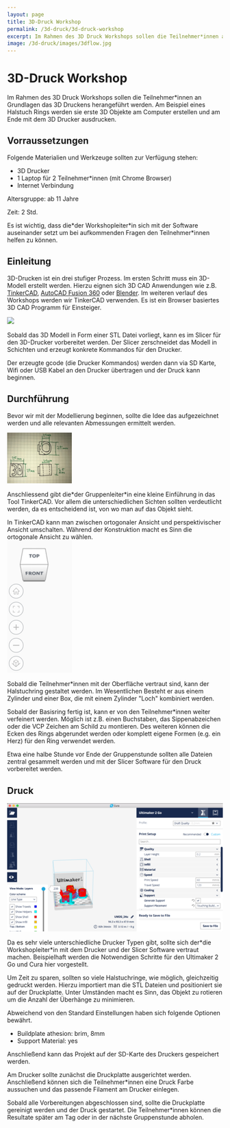 ```yaml
---
layout: page
title: 3D-Druck Workshop
permalink: /3d-druck/3d-druck-workshop
excerpt: Im Rahmen des 3D Druck Workshops sollen die Teilnehmer*innen an Grundlagen das 3D Druckens herangeführt werden. Am Beispiel eines Halstuch Rings werden sie erste 3D Objekte am Computer erstellen und am Ende mit dem 3D Drucker ausdrucken.
image: /3d-druck/images/3dflow.jpg
---
```

# 3D-Druck Workshop

<!-- TODO: Add Images -->

Im Rahmen des 3D Druck Workshops sollen die Teilnehmer\*innen an Grundlagen das 3D Druckens herangeführt werden. Am Beispiel eines Halstuch Rings werden sie erste 3D Objekte am Computer erstellen und am Ende mit dem 3D Drucker ausdrucken.

## Vorraussetzungen
Folgende Materialien und Werkzeuge sollten zur Verfügung stehen:

- 3D Drucker
- 1 Laptop für 2 Teilnehmer\*innen (mit Chrome Browser)
- Internet Verbindung

Altersgruppe: ab 11 Jahre

Zeit: 2 Std.

Es ist wichtig, dass die\*der Workshopleiter\*in sich mit der Software auseinander setzt um bei aufkommenden Fragen den Teilnehmer\*innen helfen zu können.

## Einleitung

3D-Drucken ist ein drei stufiger Prozess. Im ersten Schritt muss ein 3D-Modell erstellt werden. Hierzu eignen sich 3D CAD Anwendungen wie z.B. [TinkerCAD](http://tinkercad.com), [AutoCAD Fusion 360](https://www.autodesk.de/products/fusion-360/overview) oder [Blender](https://www.blender.org/). Im weiteren verlauf des Workshops werden wir TinkerCAD verwenden. Es ist ein  Browser basiertes 3D CAD Programm für Einsteiger.

<img src="images/3dflow.jpg" class="img-responsive center-block">

Sobald das 3D Modell in Form einer STL Datei vorliegt, kann es im Slicer für den 3D-Drucker vorbereitet werden. Der Slicer zerschneidet das Modell in Schichten und erzeugt konkrete Kommandos für den Drucker.

Der erzeugte gcode (die Drucker Kommandos) werden dann via SD Karte, Wifi oder USB Kabel an den Drucker übertragen und der Druck kann beginnen.


## Durchführung

Bevor wir mit der Modellierung beginnen, sollte die Idee das aufgezeichnet werden und alle relevanten Abmessungen ermittelt werden.

<img src="images/ring.jpg" class="img-responsive center-block" width="30%">

Anschliessend gibt die\*der Gruppenleiter\*in eine kleine Einführung in das Tool TinkerCAD. Vor allem die unterschiedlichen Sichten sollten verdeutlicht werden, da es entscheidend ist, von wo man auf das Objekt sieht.

<div class="alert alert-info" role="alert">
  In TinkerCAD kann man zwischen ortogonaler Ansicht und perspektivischer Ansicht umschalten. Während der Konstruktion macht es Sinn die ortogonale Ansicht zu wählen.
</div>

<img src="images/dice.png" class="img-responsive center-block">

Sobald die Teilnehmer\*innen mit der Oberfläche vertraut sind, kann der Halstuchring gestaltet werden. Im Wesentlichen Besteht er aus einem Zylinder und einer Box, die mit einem Zylinder "Loch" kombiniert werden.

Sobald der Basisring fertig ist, kann er von den Teilnehmer*innen weiter verfeinert werden. Möglich ist z.B. einen Buchstaben, das Sippenabzeichen oder die VCP Zeichen am Schild zu montieren. Des weiteren können die Ecken des Rings abgerundet werden oder komplett eigene Formen (e.g. ein Herz) für den Ring verwendet werden.

Etwa eine halbe Stunde vor Ende der Gruppenstunde sollten alle Dateien zentral gesammelt werden und mit der Slicer Software für den Druck vorbereitet werden.

## Druck
<img src="images/cura.png" class="img-responsive center-block">

Da es sehr viele unterschiedliche Drucker Typen gibt, sollte sich der\*die Workshopleiter\*in mit dem Drucker und der Slicer Software vertraut machen. Beispielhaft werden die Notwendigen Schritte für den Ultimaker 2 Go und Cura hier vorgestellt.

Um Zeit zu sparen, sollten so viele Halstuchringe, wie möglich, gleichzeitig gedruckt werden. Hierzu importiert man die STL Dateien und positioniert sie auf der Druckplatte. Unter Umständen macht es Sinn, das Objekt zu rotieren um die Anzahl der Überhänge zu minimieren.

Abweichend von den Standard Einstellungen haben sich folgende Optionen bewährt.

- Buildplate athesion: brim, 8mm
- Support Material: yes

Anschließend kann das Projekt auf der SD-Karte des Druckers gespeichert werden.

Am Drucker sollte zunächst die Druckplatte ausgerichtet werden. Anschließend können sich die Teilnehmer\*innen eine Druck Farbe aussuchen und das passende Filament am Drucker einlegen.

Sobald alle Vorbereitungen abgeschlossen sind, sollte die Druckplatte gereinigt werden und der Druck gestartet. Die Teilnehmer\*innen können die Resultate später am Tag oder in der nächste Gruppenstunde abholen.
